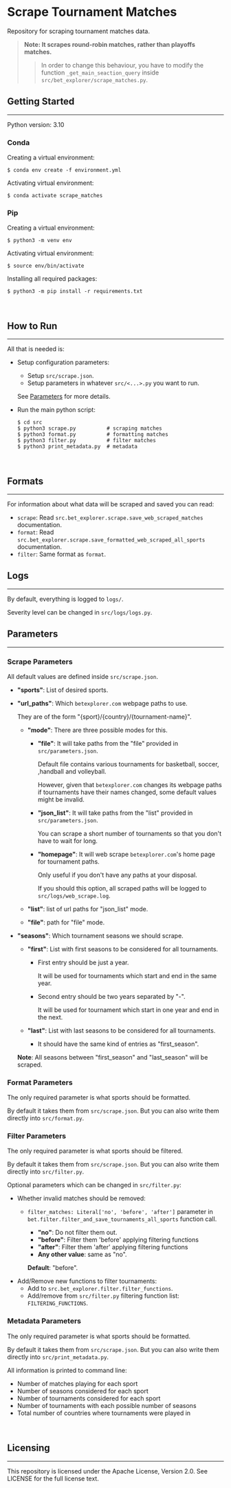 # **Scrape Tournament Matches**
Repository for scraping tournament matches data.

> **Note: It scrapes round-robin matches, rather than playoffs matches.**
>> In order to change this behaviour, you have to modify the function `_get_main_seaction_query` inside `src/bet_explorer/scrape_matches.py`.

## **Getting Started**
---

Python version: 3.10

### **Conda**

Creating a virtual environment:

```
$ conda env create -f environment.yml
```

Activating virtual environment:
```
$ conda activate scrape_matches
```

### **Pip**

Creating a virtual environment:

```
$ python3 -m venv env
```

Activating virtual environment:

```
$ source env/bin/activate
```

Installing all required packages:

```
$ python3 -m pip install -r requirements.txt
```

<br>

## **How to Run**
---

All that is needed is:

- Setup configuration parameters:
    - Setup `src/scrape.json`.
    - Setup parameters in whatever `src/<...>.py` you want to run.

    See [Parameters](#parameters) for more details.

- Run the main python script:

    ```
    $ cd src
    $ python3 scrape.py          # scraping matches
    $ python3 format.py          # formatting matches
    $ python3 filter.py          # filter matches
    $ python3 print_metadata.py  # metadata
    ```

<br>

## **Formats**
---
For information about what data will be scraped and saved you can read:

- `scrape`: Read `src.bet_explorer.scrape.save_web_scraped_matches` documentation.
- `format`: Read `src.bet_explorer.scrape.save_formatted_web_scraped_all_sports` documentation.
- `filter`: Same format as `format`.

## **Logs**
---

By default, everything is logged to `logs/`. 

Severity level can be changed in `src/logs/logs.py`.

## **Parameters**
---

### **Scrape Parameters**

All default values are defined inside `src/scrape.json`. 

- **"sports"**: List of desired sports.

- **"url_paths"**:  Which `betexplorer.com` webpage paths to use. 

    They are of the form "{sport}/{country}/{tournament-name}".

    - **"mode"**: There are three possible modes for this.

        - **"file"**: It will take paths from the "file" provided in `src/parameters.json`. 

            Default file contains various tournaments for basketball, soccer, ,handball and volleyball. 
            
            However, given that `betexplorer.com` changes its webpage paths if tournaments have their names changed, some default values might be invalid. 
        
        - **"json_list"**: It will take paths from the "list" provided in `src/parameters.json`.

            You can scrape a short number of tournaments so that you don't have to wait for long. 

        - **"homepage"**: It will web scrape `betexplorer.com`'s home page for tournament paths. 
        
            Only useful if you don't have any paths at your disposal.

            If you should this option, all scraped paths will be logged to `src/logs/web_scrape.log`.

    - **"list"**: list of url paths for "json_list" mode.

    - **"file"**: path for "file" mode.

- **"seasons"**: Which tournament seasons we should scrape.

    - **"first"**: List with first seasons to be considered for all tournaments. 

        - First entry should be just a year. 
        
            It will be used for tournaments which start and end in the same year.

        - Second entry should be two years separated by "-". 
        
            It will be used for tournament which start in one year and end in the next.

    - **"last"**: List with last seasons to be considered for all tournaments. 

        - It should have the same kind of entries as "first_season".

    **Note**: All seasons between "first_season" and "last_season" will be scraped.

### **Format Parameters**

The only required parameter is what sports should be formatted.

By default it takes them from `src/scrape.json`. But you can also write them directly into `src/format.py`.


### **Filter Parameters**

The only required parameter is what sports should be filtered.

By default it takes them from `src/scrape.json`. But you can also write them directly into `src/filter.py`.

Optional parameters which can be changed in `src/filter.py`:
- Whether invalid matches should be removed: 
    - `filter_matches: Literal['no', 'before', 'after']` parameter in `bet.filter.filter_and_save_tournaments_all_sports` function call.
        - **"no"**: Do not filter them out.
        - **"before"**: Filter them 'before' applying filtering functions
        - **"after"**: Filter them 'after' applying filtering functions
        - **Any other value**: same as "no".

        **Default**: "before".
- Add/Remove new functions to filter tournaments: 
    - Add to `src.bet_explorer.filter.filter_functions`.
    - Add/remove from `src/filter.py` filtering function list: `FILTERING_FUNCTIONS`.

### **Metadata Parameters**

The only required parameter is what sports should be formatted.

By default it takes them from `src/scrape.json`. But you can also write them directly into `src/print_metadata.py`.

All information is printed to command line:
- Number of matches playing for each sport
- Number of seasons considered for each sport
- Number of tournaments considered for each sport
- Number of tournaments with each possible number of seasons
- Total number of countries where tournaments were played in

<br>

## **Licensing**
---

This repository is licensed under the Apache License, Version 2.0. See LICENSE for the full license text.
